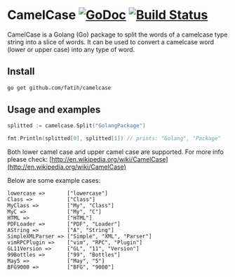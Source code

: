 # CamelCase [![GoDoc](https://godoc.org/github.com/fatih/camelcase?status.png)](http://godoc.org/github.com/fatih/camelcase) [![Build Status](https://travis-ci.org/fatih/camelcase.png)](https://travis-ci.org/fatih/camelcase)

CamelCase is a Golang (Go) package to split the words of a camelcase type
string into a slice of words. It can be used to convert a camelcase word (lower
or upper case) into any type of word.

## Install

```bash
go get github.com/fatih/camelcase
```

## Usage and examples

```go
splitted := camelcase.Split("GolangPackage")

fmt.Println(splitted[0], splitted[1]) // prints: "Golang", "Package"
```

Both lower camel case and upper camel case are supported. For more info please
check: [http://en.wikipedia.org/wiki/CamelCase](http://en.wikipedia.org/wiki/CamelCase)

Below are some example cases:

```
lowercase =>       ["lowercase"]
Class =>           ["Class"]
MyClass =>         ["My", "Class"]
MyC =>             ["My", "C"]
HTML =>            ["HTML"]
PDFLoader =>       ["PDF", "Loader"]
AString =>         ["A", "String"]
SimpleXMLParser => ["Simple", "XML", "Parser"]
vimRPCPlugin =>    ["vim", "RPC", "Plugin"]
GL11Version =>     ["GL", "11", "Version"]
99Bottles =>       ["99", "Bottles"]
May5 =>            ["May", "5"]
BFG9000 =>         ["BFG", "9000"]
```
